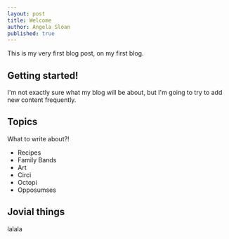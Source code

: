 ```yaml
---
layout: post
title: Welcome
author: Angela Sloan
published: true
---
```


This is my very first blog post, on my first blog.

## Getting started!

I'm not exactly sure what my blog will be about, but I'm going to try to add new content frequently.

## Topics

What to write about?!

- Recipes
- Family Bands
- Art
- Circi
- Octopi
- Opposumses

## Jovial things

lalala

